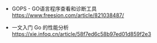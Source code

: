 
- GOPS - GO语言程序查看和诊断工具
https://www.freesion.com/article/821038487/

- 一文入门 Go 的性能分析
https://xie.infoq.cn/article/58f7ed6c58b97ed01d859f2e3

